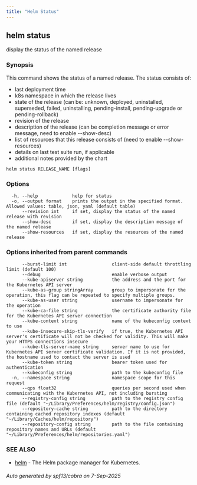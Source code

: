 ```yaml
---
title: "Helm Status"
---
```


## helm status

display the status of the named release

### Synopsis


This command shows the status of a named release.
The status consists of:
- last deployment time
- k8s namespace in which the release lives
- state of the release (can be: unknown, deployed, uninstalled, superseded, failed, uninstalling, pending-install, pending-upgrade or pending-rollback)
- revision of the release
- description of the release (can be completion message or error message, need to enable --show-desc)
- list of resources that this release consists of (need to enable --show-resources)
- details on last test suite run, if applicable
- additional notes provided by the chart


```
helm status RELEASE_NAME [flags]
```

### Options

```
  -h, --help             help for status
  -o, --output format    prints the output in the specified format. Allowed values: table, json, yaml (default table)
      --revision int     if set, display the status of the named release with revision
      --show-desc        if set, display the description message of the named release
      --show-resources   if set, display the resources of the named release
```

### Options inherited from parent commands

```
      --burst-limit int                 client-side default throttling limit (default 100)
      --debug                           enable verbose output
      --kube-apiserver string           the address and the port for the Kubernetes API server
      --kube-as-group stringArray       group to impersonate for the operation, this flag can be repeated to specify multiple groups.
      --kube-as-user string             username to impersonate for the operation
      --kube-ca-file string             the certificate authority file for the Kubernetes API server connection
      --kube-context string             name of the kubeconfig context to use
      --kube-insecure-skip-tls-verify   if true, the Kubernetes API server's certificate will not be checked for validity. This will make your HTTPS connections insecure
      --kube-tls-server-name string     server name to use for Kubernetes API server certificate validation. If it is not provided, the hostname used to contact the server is used
      --kube-token string               bearer token used for authentication
      --kubeconfig string               path to the kubeconfig file
  -n, --namespace string                namespace scope for this request
      --qps float32                     queries per second used when communicating with the Kubernetes API, not including bursting
      --registry-config string          path to the registry config file (default "~/Library/Preferences/helm/registry/config.json")
      --repository-cache string         path to the directory containing cached repository indexes (default "~/Library/Caches/helm/repository")
      --repository-config string        path to the file containing repository names and URLs (default "~/Library/Preferences/helm/repositories.yaml")
```

### SEE ALSO

* [helm](helm.md)	 - The Helm package manager for Kubernetes.

###### Auto generated by spf13/cobra on 7-Sep-2025
